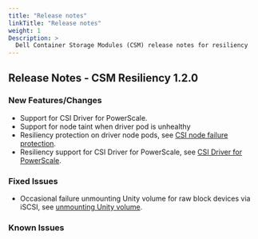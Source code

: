 ```yaml
---
title: "Release notes"
linkTitle: "Release notes"
weight: 1
Description: >
  Dell Container Storage Modules (CSM) release notes for resiliency
---
```


## Release Notes - CSM Resiliency 1.2.0

### New Features/Changes

- Support for CSI Driver for PowerScale.
- Support for node taint when driver pod is unhealthy
- Resiliency protection on driver node pods, see [CSI node failure protection](https://github.com/dell/csm/issues/145).
- Resiliency support for CSI Driver for PowerScale, see [CSI Driver for PowerScale](https://github.com/dell/csm/issues/262).

### Fixed Issues

- Occasional failure unmounting Unity volume for raw block devices via iSCSI, see [unmounting Unity volume](https://github.com/dell/csm/issues/237).

### Known Issues